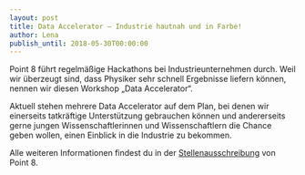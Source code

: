 ```yaml
---
layout: post
title: Data Accelerator – Industrie hautnah und in Farbe!
author: Lena
publish_until: 2018-05-30T00:00:00
---
```



Point 8 führt regelmäßige Hackathons bei Industrieunternehmen durch. Weil wir überzeugt
sind, dass Physiker sehr schnell Ergebnisse liefern können, nennen wir diesen
Workshop „Data Accelerator“.

Aktuell stehen mehrere Data Accelerator auf dem Plan, bei denen wir einerseits tatkräftige
Unterstützung gebrauchen können und andererseits gerne jungen Wissenschaftlerinnen und
Wissenschaftlern die Chance geben wollen, einen Einblick in die Industrie zu bekommen.

Alle weiteren Informationen findest du in der [Stellenausschreibung](/dokumente/ausschreibungen_jobboerse/2017-05-30_point8.pdf) von Point 8.
